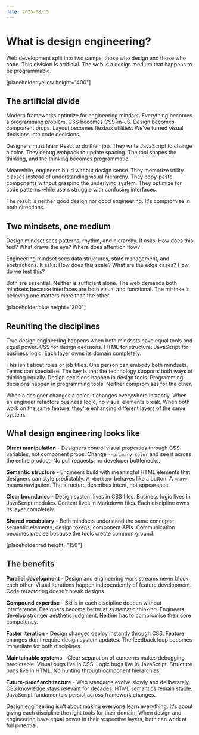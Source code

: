 ```yaml
---
date: 2025-08-15
---
```


# What is design engineering?
Web development split into two camps: those who design and those who code. This division is artificial. The web is a design medium that happens to be programmable.

[placeholder.yellow height="400"]

## The artificial divide
Modern frameworks optimize for engineering mindset. Everything becomes a programming problem. CSS becomes CSS-in-JS. Design becomes component props. Layout becomes flexbox utilities. We've turned visual decisions into code decisions.

Designers must learn React to do their job. They write JavaScript to change a color. They debug webpack to update spacing. The tool shapes the thinking, and the thinking becomes programmatic.

Meanwhile, engineers build without design sense. They memorize utility classes instead of understanding visual hierarchy. They copy-paste components without grasping the underlying system. They optimize for code patterns while users struggle with confusing interfaces.

The result is neither good design nor good engineering. It's compromise in both directions.


## Two mindsets, one medium
Design mindset sees patterns, rhythm, and hierarchy. It asks: How does this feel? What draws the eye? Where does attention flow?

Engineering mindset sees data structures, state management, and abstractions. It asks: How does this scale? What are the edge cases? How do we test this?

Both are essential. Neither is sufficient alone. The web demands both mindsets because interfaces are both visual and functional. The mistake is believing one matters more than the other.


[placeholder.blue height="300"]


## Reuniting the disciplines

True design engineering happens when both mindsets have equal tools and equal power. CSS for design decisions. HTML for structure. JavaScript for business logic. Each layer owns its domain completely.

This isn't about roles or job titles. One person can embody both mindsets. Teams can specialize. The key is that the technology supports both ways of thinking equally. Design decisions happen in design tools. Programming decisions happen in programming tools. Neither compromises for the other.

When a designer changes a color, it changes everywhere instantly. When an engineer refactors business logic, no visual elements break. When both work on the same feature, they're enhancing different layers of the same system.

## What design engineering looks like

**Direct manipulation** - Designers control visual properties through CSS variables, not component props. Change `--primary-color` and see it across the entire product. No pull requests, no developer bottlenecks.

**Semantic structure** - Engineers build with meaningful HTML elements that designers can style predictably. A `<button>` behaves like a button. A `<nav>` means navigation. The structure describes intent, not appearance.

**Clear boundaries** - Design system lives in CSS files. Business logic lives in JavaScript modules. Content lives in Markdown files. Each discipline owns its layer completely.

**Shared vocabulary** - Both mindsets understand the same concepts: semantic elements, design tokens, component APIs. Communication becomes precise because the tools create common ground.


[placeholder.red height="150"]


## The benefits

**Parallel development** - Design and engineering work streams never block each other. Visual iterations happen independently of feature development. Code refactoring doesn't break designs.

**Compound expertise** - Skills in each discipline deepen without interference. Designers become better at systematic thinking. Engineers develop stronger aesthetic judgment. Neither has to compromise their core competency.

**Faster iteration** - Design changes deploy instantly through CSS. Feature changes don't require design system updates. The feedback loop becomes immediate for both disciplines.

**Maintainable systems** - Clear separation of concerns makes debugging predictable. Visual bugs live in CSS. Logic bugs live in JavaScript. Structure bugs live in HTML. No hunting through component hierarchies.

**Future-proof architecture** - Web standards evolve slowly and deliberately. CSS knowledge stays relevant for decades. HTML semantics remain stable. JavaScript fundamentals persist across framework changes.

Design engineering isn't about making everyone learn everything. It's about giving each discipline the right tools for their domain. When design and engineering have equal power in their respective layers, both can work at full potential.